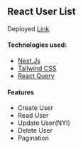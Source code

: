 
## React User List

Deployed [Link](https://react-user-list-vmgx.vercel.app/).

#### Technologies used:
- [Next.Js](https://nextjs.org)
- [Tailwind CSS](https://tailwindcss.com)
- [React Query](https://react-query-v3.tanstack.com)

#### Features
- Create User
- Read User
- Update User(NYI)
- Delete User
- Pagination
